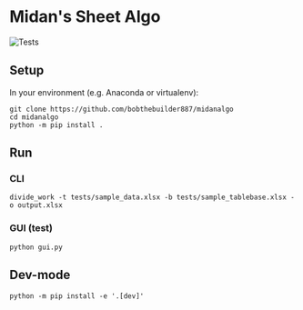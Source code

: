 # Midan's Sheet Algo

![Tests](https://github.com/bobthebuilder887/midanalgo/actions/workflows/main.yml/badge.svg?event=push)

## Setup

In your environment (e.g. Anaconda or virtualenv):

```{code-block} bash
git clone https://github.com/bobthebuilder887/midanalgo
cd midanalgo
python -m pip install .
```

## Run

### CLI

```{code-block} bash
divide_work -t tests/sample_data.xlsx -b tests/sample_tablebase.xlsx -o output.xlsx
```

### GUI (test)

```{code-block} bash
python gui.py
```

## Dev-mode

```{code-block} bash
python -m pip install -e '.[dev]'
```

